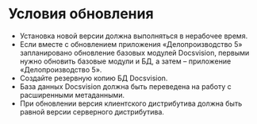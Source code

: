 # Условия обновления

- Установка новой версии должна выполняться в нерабочее время.
- Если вместе с обновлением приложения «Делопроизводство 5» запланировано обновление базовых модулей Docsvision, первыми нужно обновить базовые модули и БД, а затем – приложение «Делопроизводство 5».
- Создайте резервную копию БД Docsvision.
- База данных Docsvision должна быть переведена на работу с расширенными метаданными.
- При обновлении версия клиентского дистрибутива должна быть равной версии серверного дистрибутива.